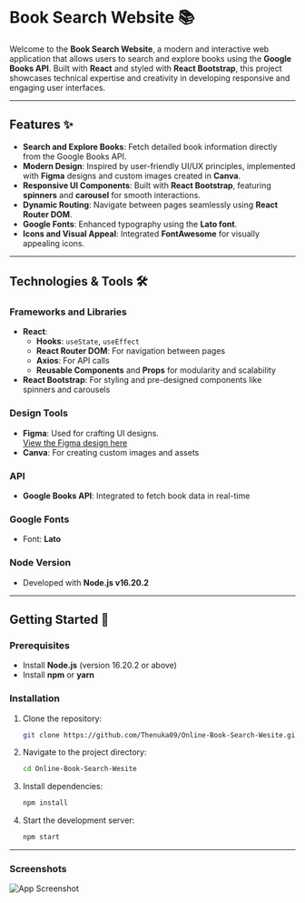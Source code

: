 # Book Search Website 📚

Welcome to the **Book Search Website**, a modern and interactive web application that allows users to search and explore books using the **Google Books API**. Built with **React** and styled with **React Bootstrap**, this project showcases technical expertise and creativity in developing responsive and engaging user interfaces.

---

## Features ✨

- **Search and Explore Books**: Fetch detailed book information directly from the Google Books API.
- **Modern Design**: Inspired by user-friendly UI/UX principles, implemented with **Figma** designs and custom images created in **Canva**.
- **Responsive UI Components**: Built with **React Bootstrap**, featuring **spinners** and **carousel** for smooth interactions.
- **Dynamic Routing**: Navigate between pages seamlessly using **React Router DOM**.
- **Google Fonts**: Enhanced typography using the **Lato font**.
- **Icons and Visual Appeal**: Integrated **FontAwesome** for visually appealing icons.

---

## Technologies & Tools 🛠️

### **Frameworks and Libraries**
- **React**:
  - **Hooks**: `useState`, `useEffect`
  - **React Router DOM**: For navigation between pages
  - **Axios**: For API calls
  - **Reusable Components** and **Props** for modularity and scalability
- **React Bootstrap**: For styling and pre-designed components like spinners and carousels

### **Design Tools**
- **Figma**: Used for crafting UI designs.  
  [View the Figma design here](https://www.figma.com/design/b3QrCAA1iAQ0EHTAUilGmH/Book-Details-Retrieve-Website?node-id=5-2&t=jCbECF0pWNgOy0eK-1)
- **Canva**: For creating custom images and assets

### **API**
- **Google Books API**: Integrated to fetch book data in real-time

### **Google Fonts**
- Font: **Lato**

### **Node Version**
- Developed with **Node.js v16.20.2**

---

## Getting Started 🚀

### Prerequisites
- Install **Node.js** (version 16.20.2 or above)
- Install **npm** or **yarn**

### Installation
1. Clone the repository:  
   ```bash
   git clone https://github.com/Thenuka09/Online-Book-Search-Wesite.git

2. Navigate to the project directory:  
   ```bash
   cd Online-Book-Search-Wesite

3. Install dependencies:
   ```bash
   npm install

4. Start the development server:
   ```bash
   npm start

---

### Screenshots

![App Screenshot](https://via.placeholder.com/468x300?text=App+Screenshot+Here)

